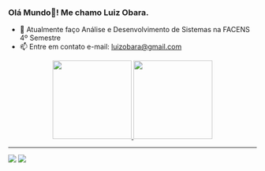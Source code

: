 ### Olá Mundo👋! Me chamo Luiz Obara.

- 🌱 Atualmente faço Análise e Desenvolvimento de Sistemas na FACENS 4º Semestre
- 📫 Entre em contato e-mail: luizobara@gmail.com

<div align="center">
  <a href="https://github.com/GustavoObara"><img height="160em" src="https://github-readme-stats.vercel.app/api?username=Gustavoobara&show_icons=false&theme=midnight-purple&include_all_commits=true&count_private=true"/>
  <a href="https://github.com/GustavoObara"><img height="160em" src="https://github-readme-stats.vercel.app/api/top-langs/?username=GustavoObara&layout=compact&theme=midnight-purple"/>
</div>
  
<hr>
  
<div>
  <!-- <a href="https://instagram.com/luizobara" target="_blank"><img src="https://img.shields.io/badge/-Instagram-%23E4405F?style=for-the-badge&logo=instagram&logoColor=white" target="_blank"></a>
  #<a href="https://discord.gg/wGhJEYF3" target="_blank"><img src="https://img.shields.io/badge/Discord-7289DA?style=for-the-badge&logo=discord&logoColor=white" target="_blank"></a> -->
  <a href="https://www.linkedin.com/in/luiz-obara-544945218/" target="_blank"><img src="https://img.shields.io/badge/-LinkedIn-%230077B5?style=for-the-badge&logo=linkedin&logoColor=white" target="_blank"></a>
  <a href = "mailto:luizobara@gmail.com"><img src="https://img.shields.io/badge/-Gmail-%23333?style=for-the-badge&logo=gmail&logoColor=white" target="_blank"></a>
</div>
